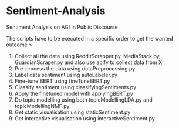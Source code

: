 # Sentiment-Analysis
Sentiment Analysis on AGI in Public Discourse

The scripts have to be executed in a specific order to get the wanted outcome >
1. Collect all the data using RedditScrapper.py, MediaStack.py, GuardianScraper.py and also use apify to collect data from X
2. Pre-process the data using dataPreprocessing.py
3. Label data sentiment using autoLabeler.py
4. Fine-tune BERT using fineTuneBERT.py
5. Classify sentiment using classifyingSentiments.py
6. Apply the finetuned model with applyingBERT.py
7. Do topic modelling using both topicModellingLDA.py and topicModellingNMF.py
8. Get static visualisation using staticSentiment.py
9. Get interactive visualisation using interactiveSentiment.py
